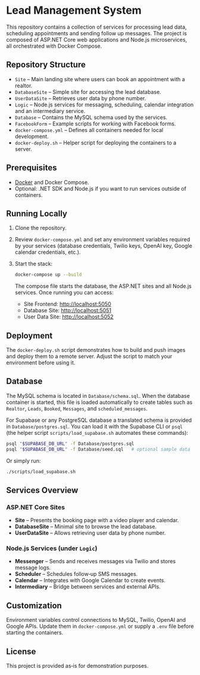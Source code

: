 # Lead Management System

This repository contains a collection of services for processing lead data, scheduling appointments and sending follow up messages. The project is composed of ASP.NET Core web applications and Node.js microservices, all orchestrated with Docker Compose.

## Repository Structure

- `Site` – Main landing site where users can book an appointment with a realtor.
- `DatabaseSite` – Simple site for accessing the lead database.
- `UserDataSite` – Retrieves user data by phone number.
- `Logic` – Node.js services for messaging, scheduling, calendar integration and an intermediary service.
- `Database` – Contains the MySQL schema used by the services.
- `FacebookForm` – Example scripts for working with Facebook forms.
- `docker-compose.yml` – Defines all containers needed for local development.
- `docker-deploy.sh` – Helper script for deploying the containers to a server.

## Prerequisites

- [Docker](https://www.docker.com/) and Docker Compose.
- Optional: .NET SDK and Node.js if you want to run services outside of containers.

## Running Locally

1. Clone the repository.
2. Review `docker-compose.yml` and set any environment variables required by your services (database credentials, Twilio keys, OpenAI key, Google calendar credentials, etc.).
3. Start the stack:

   ```bash
   docker-compose up --build
   ```

   The compose file starts the database, the ASP.NET sites and all Node.js services. Once running you can access:

   - Site Frontend: [http://localhost:5050](http://localhost:5050)
   - Database Site: [http://localhost:5051](http://localhost:5051)
   - User Data Site: [http://localhost:5052](http://localhost:5052)

## Deployment

The `docker-deploy.sh` script demonstrates how to build and push images and deploy them to a remote server. Adjust the script to match your environment before using it.

## Database

The MySQL schema is located in `Database/schema.sql`. When the database container is started, this file is loaded automatically to create tables such as `Realtor`, `Leads`, `Booked`, `Messages`, and `scheduled_messages`.

For Supabase or any PostgreSQL database a translated schema is provided in `Database/postgres.sql`. You can load it with the Supabase CLI or `psql` (the helper script `scripts/load_supabase.sh` automates these commands):

```bash
psql "$SUPABASE_DB_URL" -f Database/postgres.sql
psql "$SUPABASE_DB_URL" -f Database/seed.sql   # optional sample data
```
Or simply run:

```bash
./scripts/load_supabase.sh
```

## Services Overview

### ASP.NET Core Sites

- **Site** – Presents the booking page with a video player and calendar.
- **DatabaseSite** – Minimal site to browse the lead database.
- **UserDataSite** – Allows retrieving user data by phone number.

### Node.js Services (under `Logic`)

- **Messenger** – Sends and receives messages via Twilio and stores message logs.
- **Scheduler** – Schedules follow‑up SMS messages.
- **Calendar** – Integrates with Google Calendar to create events.
- **Intermediary** – Bridge between services and external APIs.

## Customization

Environment variables control connections to MySQL, Twilio, OpenAI and Google APIs. Update them in `docker-compose.yml` or supply a `.env` file before starting the containers.

## License

This project is provided as‑is for demonstration purposes.


